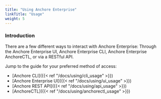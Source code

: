 ```yaml
---
title: "Using Anchore Enterprise"
linkTitle: "Usage"
weight: 5
---
```


### Introduction

There are a few different ways to interact with Anchore Enterprise: Through the Anchore Enterprise UI, Anchore Enterprise CLI, Anchore Enterprise AnchoreCTL, or via a RESTful API. 

Jump to the guide for your preferred method of access:

- [Anchore CLI]({{< ref "/docs/using/cli_usage" >}})
- [Anchore Enterprise UI]({{< ref "/docs/using/ui_usage" >}})
- [Anchore REST API]({{< ref "/docs/using/api_usage" >}})
- [AnchoreCTL]({{< ref "/docs/using/anchorectl_usage" >}})